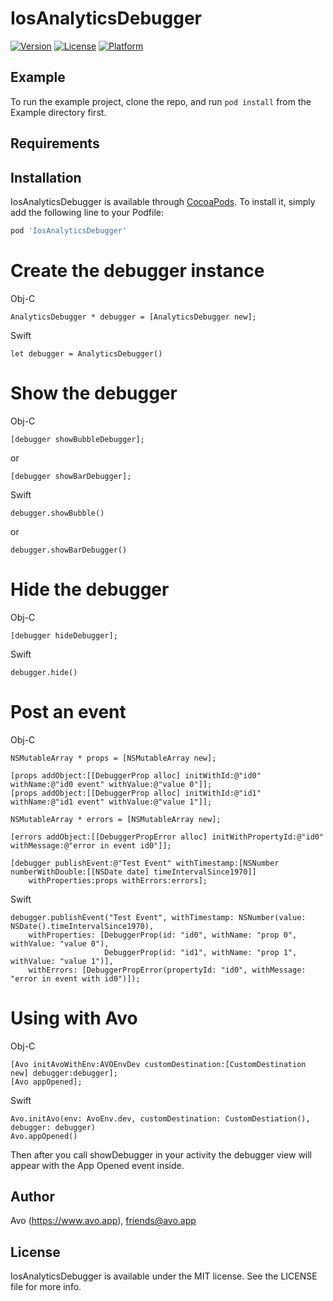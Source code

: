 # IosAnalyticsDebugger

[![Version](https://img.shields.io/cocoapods/v/IosAnalyticsDebugger.svg?style=flat)](https://cocoapods.org/pods/IosAnalyticsDebugger)
[![License](https://img.shields.io/cocoapods/l/IosAnalyticsDebugger.svg?style=flat)](https://cocoapods.org/pods/IosAnalyticsDebugger)
[![Platform](https://img.shields.io/cocoapods/p/IosAnalyticsDebugger.svg?style=flat)](https://cocoapods.org/pods/IosAnalyticsDebugger)

## Example

To run the example project, clone the repo, and run `pod install` from the Example directory first.

## Requirements

## Installation

IosAnalyticsDebugger is available through [CocoaPods](https://cocoapods.org). To install
it, simply add the following line to your Podfile:

```ruby
pod 'IosAnalyticsDebugger'
```

# Create the debugger instance

Obj-C

    AnalyticsDebugger * debugger = [AnalyticsDebugger new];

Swift

    let debugger = AnalyticsDebugger()

# Show the debugger

Obj-C

    [debugger showBubbleDebugger];
    
or

    [debugger showBarDebugger];

Swift
  
    debugger.showBubble()
    
or

    debugger.showBarDebugger()

# Hide the debugger

Obj-C

    [debugger hideDebugger];
    
Swift

    debugger.hide()
    
# Post an event

Obj-C

    NSMutableArray * props = [NSMutableArray new];

    [props addObject:[[DebuggerProp alloc] initWithId:@"id0" withName:@"id0 event" withValue:@"value 0"]];
    [props addObject:[[DebuggerProp alloc] initWithId:@"id1" withName:@"id1 event" withValue:@"value 1"]];

    NSMutableArray * errors = [NSMutableArray new];

    [errors addObject:[[DebuggerPropError alloc] initWithPropertyId:@"id0" withMessage:@"error in event id0"]];

    [debugger publishEvent:@"Test Event" withTimestamp:[NSNumber numberWithDouble:[[NSDate date] timeIntervalSince1970]]
        withProperties:props withErrors:errors];
        
Swift

    debugger.publishEvent("Test Event", withTimestamp: NSNumber(value: NSDate().timeIntervalSince1970),
        withProperties: [DebuggerProp(id: "id0", withName: "prop 0", withValue: "value 0"), 
                         DebuggerProp(id: "id1", withName: "prop 1", withValue: "value 1")], 
        withErrors: [DebuggerPropError(propertyId: "id0", withMessage: "error in event with id0")]);

# Using with Avo

Obj-C

    [Avo initAvoWithEnv:AVOEnvDev customDestination:[CustomDestination new] debugger:debugger];
    [Avo appOpened];

Swift

    Avo.initAvo(env: AvoEnv.dev, customDestination: CustomDestiation(), debugger: debugger)
    Avo.appOpened()

Then after you call showDebugger in your activity the debugger view will appear with the App Opened event inside.

## Author

Avo (https://www.avo.app), friends@avo.app

## License

IosAnalyticsDebugger is available under the MIT license. See the LICENSE file for more info.
